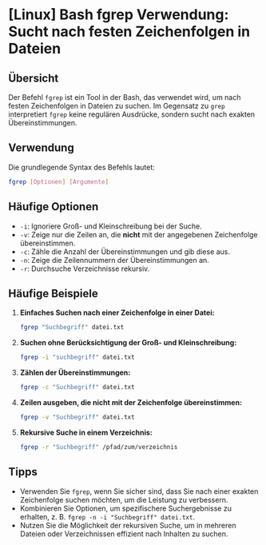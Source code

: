 # [Linux] Bash fgrep Verwendung: Sucht nach festen Zeichenfolgen in Dateien

## Übersicht
Der Befehl `fgrep` ist ein Tool in der Bash, das verwendet wird, um nach festen Zeichenfolgen in Dateien zu suchen. Im Gegensatz zu `grep` interpretiert `fgrep` keine regulären Ausdrücke, sondern sucht nach exakten Übereinstimmungen.

## Verwendung
Die grundlegende Syntax des Befehls lautet:

```bash
fgrep [Optionen] [Argumente]
```

## Häufige Optionen
- `-i`: Ignoriere Groß- und Kleinschreibung bei der Suche.
- `-v`: Zeige nur die Zeilen an, die **nicht** mit der angegebenen Zeichenfolge übereinstimmen.
- `-c`: Zähle die Anzahl der Übereinstimmungen und gib diese aus.
- `-n`: Zeige die Zeilennummern der Übereinstimmungen an.
- `-r`: Durchsuche Verzeichnisse rekursiv.

## Häufige Beispiele

1. **Einfaches Suchen nach einer Zeichenfolge in einer Datei:**
   ```bash
   fgrep "Suchbegriff" datei.txt
   ```

2. **Suchen ohne Berücksichtigung der Groß- und Kleinschreibung:**
   ```bash
   fgrep -i "suchbegriff" datei.txt
   ```

3. **Zählen der Übereinstimmungen:**
   ```bash
   fgrep -c "Suchbegriff" datei.txt
   ```

4. **Zeilen ausgeben, die nicht mit der Zeichenfolge übereinstimmen:**
   ```bash
   fgrep -v "Suchbegriff" datei.txt
   ```

5. **Rekursive Suche in einem Verzeichnis:**
   ```bash
   fgrep -r "Suchbegriff" /pfad/zum/verzeichnis
   ```

## Tipps
- Verwenden Sie `fgrep`, wenn Sie sicher sind, dass Sie nach einer exakten Zeichenfolge suchen möchten, um die Leistung zu verbessern.
- Kombinieren Sie Optionen, um spezifischere Suchergebnisse zu erhalten, z. B. `fgrep -n -i "Suchbegriff" datei.txt`.
- Nutzen Sie die Möglichkeit der rekursiven Suche, um in mehreren Dateien oder Verzeichnissen effizient nach Inhalten zu suchen.